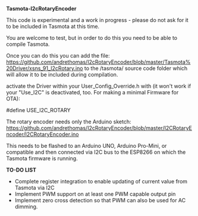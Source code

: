 **Tasmota-I2cRotaryEncoder**

This code is experimental and a work in progress - please do not ask for it to be included in Tasmota at this time.

You are welcome to test, but in order to do this you need to be able to compile Tasmota.

Once you can do this you can add the file:
https://github.com/andrethomas/I2cRotaryEncoder/blob/master/Tasmota%20Driver/xsns_91_I2cRotary.ino
to the /tasmota/ source code folder which will allow it to be included during compilation.

activate the Driver within your User_Config_Override.h with (it won't work if your "Use_I2C" is deactivated, too. For making a minimal Firmware for OTA):

#define USE_I2C_ROTARY

The rotary encoder needs only the Arduino sketch:
https://github.com/andrethomas/I2cRotaryEncoder/blob/master/I2CRotaryEncoder/I2CRotaryEncoder.ino

This needs to be flashed to an Arduino UNO, Arduino Pro-Mini, or compatible and then connected via I2C bus to the ESP8266 on which the Tasmota firmware is running.

**TO-DO LIST**

- Complete register integration to enable updating of current value from Tasmota via I2C
- Implement PWM support on at least one PWM capable output pin
- Implement zero cross detection so that PWM can also be used for AC dimming.

